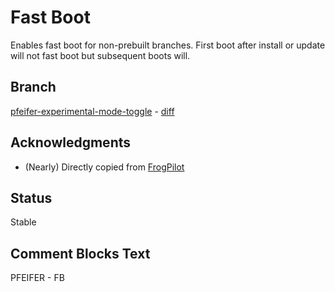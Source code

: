 # Fast Boot
Enables fast boot for non-prebuilt branches. First boot after install or update will not fast boot but subsequent boots will.

## Branch
[pfeifer-experimental-mode-toggle](https://github.com/pfeiferj/openpilot/tree/pfeifer-fast-boot)
\-
[diff](https://github.com/commaai/openpilot/compare/master...pfeiferj:openpilot:pfeifer-fast-boot)


## Acknowledgments
* (Nearly) Directly copied from [FrogPilot](https://github.com/FrogAi/FrogPilot)

## Status
Stable

## Comment Blocks Text
PFEIFER - FB
